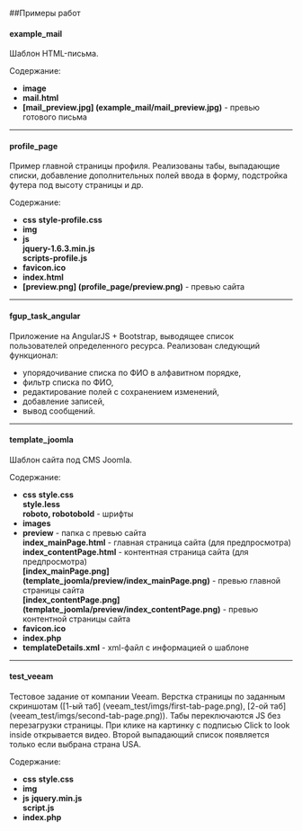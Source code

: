 ##Примеры работ
#### example_mail

Шаблон HTML-письма.

Содержание:

* **image**
* **mail.html**
* **[mail_preview.jpg] (example_mail/mail_preview.jpg)** - превью готового письма

-----------------------------------

#### profile_page
Пример главной страницы профиля. Реализованы табы, выпадающие списки, добавление дополнительных полей ввода в форму, подстройка футера под высоту страницы и др.

Содержание:

* **css** 
    **style-profile.css** 
* **img**
* **js**  
   **jquery-1.6.3.min.js**   
   **scripts-profile.js**  
* **favicon.ico**
* **index.html**
* **[preview.png] (profile_page/preview.png)** - превью сайта 

-----------------------------------

#### fgup_task_angular
Приложение на AngularJS + Bootstrap, выводящее список пользователей определенного ресурса. Реализован следующий функционал:
* упорядочивание списка по ФИО в алфавитном порядке,
* фильтр списка по ФИО,
* редактирование полей с сохранением изменений,
* добавление записей,
* вывод сообщений.

-----------------------------------

#### template_joomla
Шаблон сайта под CMS Joomla.

Содержание:

* **css** 
    **style.css**  
    **style.less**  
    **roboto, robotobold** - шрифты   
* **images**
* **preview** - папка с превью сайта   
   **index_mainPage.html** - главная страница сайта (для предпросмотра)   
   **index_contentPage.html** - контентная страница сайта (для предпросмотра)   
   **[index_mainPage.png] (template_joomla/preview/index_mainPage.png)** - превью главной страницы сайта   
   **[index_contentPage.png] (template_joomla/preview/index_contentPage.png)** - превью контентной страницы сайта   
* **favicon.ico**
* **index.php**
* **templateDetails.xml** - xml-файл с информацией о шаблоне

-----------------------------------

#### test_veeam
Тестовое задание от компании Veeam. Верстка страницы по заданным скриншотам ([1-ый таб] (veeam_test/imgs/first-tab-page.png), [2-ой таб] (veeam_test/imgs/second-tab-page.png)). Табы переключаются JS без перезагрузки страницы. При клике на картинку с подписью Click to look inside открывается видео. Второй выпадающий список появляется только если выбрана страна USA.

Содержание:

* **css**
    **style.css** 
* **img**
* **js**
    **jquery.min.js**  
    **script.js**  
* **index.php**
